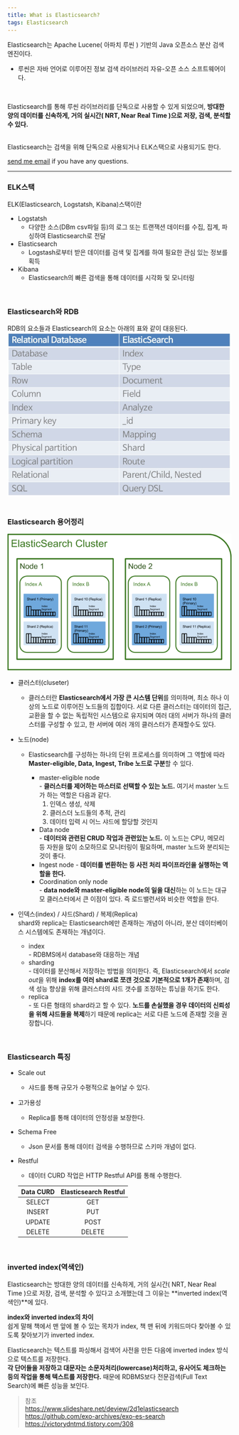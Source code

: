 ```yaml
---
title: What is Elasticsearch?
tags: Elasticsearch
---
```


Elasticsearch는 Apache Lucene( 아파치 루씬 ) 기반의 Java 오픈소스 분산 검색 엔진이다.  

* 루씬은 자바 언어로 이루어진 정보 검색 라이브러리 자유-오픈 소스 소프트웨어이다.  
<br />

Elasticsearch를 통해 루씬 라이브러리를 단독으로 사용할 수 있게 되었으며, **방대한 양의 데이터를 신속하게, 거의 실시간( NRT, Near Real Time )으로 저장, 검색, 분석할 수 있다.**  
<br />

Elasticsearch는 검색을 위해 단독으로 사용되거나 ELK스택으로 사용되기도 한다.  

[send me email](mailto:jewel7492@gmail.com) if you have any questions.

<!--more-->

---

### ELK스택  

ELK(Elasticsearch, Logstatsh, Kibana)스택이란  

* Logstatsh  
  * 다양한 소스(DBm csv파일 등)의 로그 또는 트랜잭션 데이터를 수집, 집계, 파싱하여 Elasticsearch로 전달  
* Elasticsearch
  * Logstash로부터 받은 데이터를 검색 및 집계를 하여 필요한 관심 있는 정보를 획득  
* Kibana
  * Elasticsearch의 빠른 검색을 통해 데이터를 시각화 및 모니터링  
<br />

### Elasticsearch와 RDB

RDB의 요소들과 Elasticsearch의 요소는 아래의 표와 같이 대응된다.  
![그림1](/assets/Elasticsearch/WhatisElasticsearch/1.PNG)  
<br />

### Elasticsearch 용어정리  

![그림1](/assets/Elasticsearch/WhatisElasticsearch/2.png)  

* 클러스터(cluseter)  
  * 클러스터란 **Elasticsearch에서 가장 큰 시스템 단위**를 의미하며, 최소 하나 이상의 노드로 이루어진 노드들의 집합이다. 서로 다른 클러스터는 데이터의 접근, 교환을 할 수 없는 독립적인 시스템으로 유지되며 여러 대의 서버가 하나의 클러스터를 구성할 수 있고, 한 서버에 여러 개의 클러스터가 존재할수도 있다.  

* 노드(node)  
  * Elasticsearch를 구성하는 하나의 단위 프로세스를 의미하며 그 역할에 따라 **Master-eligible, Data, Ingest, Tribe 노드로 구분**할 수 있다.  

    * master-eligible node  
    \- **클러스터를 제어하는 마스터로 선택할 수 있는 노드.** 여기서 master 노드가 하는 역할은 다음과 같다.  
      1. 인덱스 생성, 삭제  
      2. 클러스더 노드들의 추적, 관리  
      3. 데이터 입력 시 어느 샤드에 할당할 것인지  
    * Data node  
    \- **데이터와 관련된 CRUD 작업과 관련있는 노드.** 이 노드는 CPU, 메모리 등 자원을 많이 소모하므로 모니터링이 필요하며, master 노드와 분리되는 것이 좋다.  
    * Ingest node
    \- **데이터를 변환하는 등 사전 처리 파이프라인을 실행하는 역할을 한다.**  
    * Coordination only node  
    \- **data node와 master-eligible node의 일을 대신**하는 이 노드는 대규모 클러스터에서 큰 이점이 있다. 즉 로드밸런서와 비슷한 역할을 한다.  

* 인덱스(index) / 샤드(Shard) / 복제(Replica)  
  shard와 replica는 Elasticsearch에만 존재하는 개념이 아니라, 분산 데이터베이스 시스템에도 존재하는 개념이다.  
  * index  
  \- RDBMS에서 database와 대응하는 개념  
  *  sharding  
  \- 데이터를 분산해서 저장하는 방법을 의미한다. 즉, Elasticsearch에서 *scale out*을 위해 **index를 여러 shard로 쪼갠 것으로 기본적으로 1개가 존재**하며, 검색 성능 향상을 위해 클러스터의 샤드 갯수를 조정하는 튜닝을 하기도 한다.  
  * replica  
  \-  또 다른 형태의 shard라고 할 수 있다. **노드를 손실했을 경우 데이터의 신뢰성을 위해 샤드들을 복제**하기 때문에 replica는 서로 다른 노드에 존재할 것을 권장합니다.
<br />

### Elasticsearch 특징  

* Scale out  
  * 샤드를 통해 규모가 수평적으로 늘어날 수 있다.  
* 고가용성  
  * Replica를 통해 데이터의 안정성을 보장한다.  
* Schema Free  
  * Json 문서를 통해 데이터 검색을 수행하므로 스키마 개념이 없다.  
* Restful  
  * 데이터 CURD 작업은 HTTP Restful API를 통해 수행한다.  

  |Data CURD|Elasticsearch Restful|  
  |:---:|:---:|  
  |SELECT|GET|  
  |INSERT|PUT|  
  |UPDATE|POST|  
  |DELETE|DELETE|  
<br />

### inverted index(역색인)  

Elasticsearch는 방대한 양의 데이터를 신속하게, 거의 실시간( NRT, Near Real Time )으로 저장, 검색, 분석할 수 있다고 소개했는데 그 이유는 **inverted index(역색인)**에 있다.  

**index와 inverted index의 차이**  
쉽게 말해 책에서 맨 앞에 볼 수 있는 목차가 index, 책 맨 뒤에 키워드마다 찾아볼 수 있도록 찾아보기가 inverted index.

Elasticsearch는 텍스트를 파싱해서 검색어 사전을 만든 다음에 inverted index 방식으로 텍스트를 저장한다.  
**각 단어들을 저장하고 대문자는 소문자처리(lowercase)처리하고, 유사어도 체크하는 등의 작업을 통해 텍스트를 저장한다.** 때문에 RDBMS보다 전문검색(Full Text Search)에 빠른 성능을 보인다.

> 참조  
https://www.slideshare.net/deview/2d1elasticsearch  
https://github.com/exo-archives/exo-es-search  
https://victorydntmd.tistory.com/308  